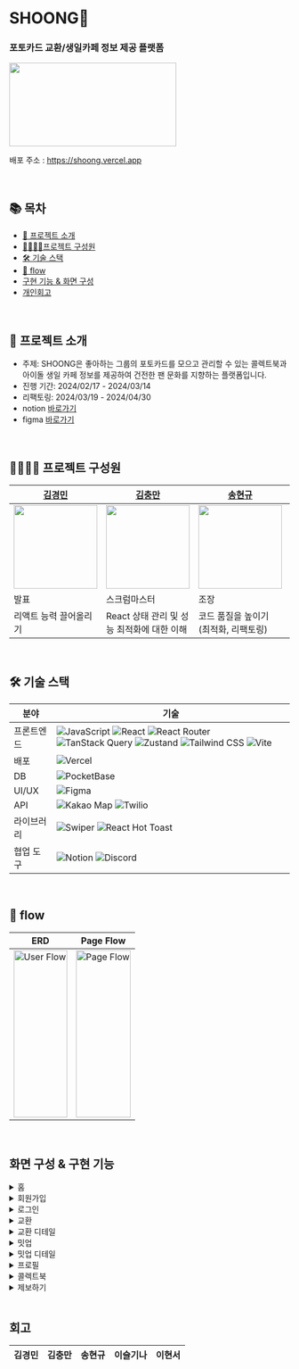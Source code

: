 # SHOONG🚀
### 포토카드 교환/생일카페 정보 제공 플랫폼  
<img src="https://github.com/FRONTENDSCHOOL8/shoong/assets/103557910/8e4e4ddd-1f85-4967-9072-f341eb465bc0" width="300px" height="150px" />

배포 주소 : https://shoong.vercel.app

<br />

## 📚 목차
- [👀 프로젝트 소개](#프로젝트-소개)
- [👨‍👩‍👧‍👦프로젝트 구성원](#프로젝트-구성원)
- [🛠 기술 스택](#기술-스택)
- [🔀 flow](#flow)
- [구현 기능 & 화면 구성](#구현-기능--화면-구성)
- [개인회고](#개인회고)

<br />

## 👀 프로젝트 소개
<a name="프로젝트-소개"></a>
- 주제: SHOONG은 좋아하는 그룹의 포토카드를 모으고 관리할 수 있는 콜렉트북과 아이돌 생일 카페 정보를 제공하여 건전한 팬 문화를 지향하는 플랫폼입니다.
- 진행 기간: 2024/02/17 - 2024/03/14
- 리팩토링: 2024/03/19 - 2024/04/30
- notion [바로가기](https://www.notion.so/3-Hook-1982ce8ee5cb4442b9804a187fa11221?pvs=4)
- figma [바로가기](https://www.figma.com/file/S1cdmuXvrpZECUEdaO7OJD/SHOONG?type=design&node-id=7194%3A1527&mode=design&t=EINQ54Awfbm5u9fD-1)

<br />

## 👨‍👩‍👧‍👦 프로젝트 구성원
|  [김경민](https://github.com/highballplz) | [김충만](https://github.com/fullkeem)   | [송현규](https://github.com/song0331) |  [이슬기나](https://github.com/roben31380)  | [이현서](https://github.com/pistapixie) |
|----------|--------------------|-------------------|------------|------------|
|<img src="https://github.com/FRONTENDSCHOOL8/shoong/assets/103557910/71eeacde-4474-4f26-9a70-2b7009154f3a" alt="" width="150px" height="150px">|<img src="https://github.com/FRONTENDSCHOOL8/shoong/assets/103557910/c0a686a6-2eac-44c3-82b1-16674ee18d14" alt="" width="150px" height="150px"> |<img src="https://github.com/FRONTENDSCHOOL8/shoong/assets/103557910/9096245a-7643-45f3-af16-45bad5fd0cb1" alt="" width="150px" height="150px"> |<img src="https://github.com/FRONTENDSCHOOL8/shoong/assets/103557910/fb809caf-8007-414a-abb3-9feffd04f312" alt="" width="150px" height="150px"> |<img src="https://github.com/FRONTENDSCHOOL8/shoong/assets/103557910/6908d5e1-ad19-47ca-84ba-9ad7e6be2803" alt="" width="150px" height="150px"> |
| 발표 |스크럼마스터 | 조장 | 기록 | 디자인 |
|리액트 능력 끌어올리기 | React 상태 관리 및 성능 최적화에 대한 이해 | 코드 품질을 높이기 (최적화, 리팩토링) | 클린하게 리액트다운 작업을 하기 | 컴포넌트 중심 설계에 익숙해지기 |

<br />

## 🛠 기술 스택
<a name="기술-스택"></a>

| 분야        | 기술                                                                                                                                                                |
|-----------|----------------------------------------------------------------------------------------------------------------------------------------------------------------------|
| 프론트엔드   | ![JavaScript](https://img.shields.io/badge/JavaScript-F7DF1E?style=flat-square&logo=javascript&logoColor=black) ![React](https://img.shields.io/badge/React-61DAFB?style=flat-square&logo=react&logoColor=black) ![React Router](https://img.shields.io/badge/React_Router-CA4245?style=flat-square&logo=react-router&logoColor=white) ![TanStack Query](https://img.shields.io/badge/TanStack_Query-FF4154?style=flat-square&logo=tanstack&logoColor=white) ![Zustand](https://img.shields.io/badge/Zustand-764ABC?style=flat-square&logo=zustand&logoColor=white) ![Tailwind CSS](https://img.shields.io/badge/Tailwind_CSS-38B2AC?style=flat-square&logo=tailwind-css&logoColor=white) ![Vite](https://img.shields.io/badge/Vite-B73BFE?style=flat-square&logo=vite&logoColor=FFD62E) |
| 배포        | ![Vercel](https://img.shields.io/badge/Vercel-000000?style=flat-square&logo=vercel&logoColor=white)                                            |
| DB       | ![PocketBase](https://img.shields.io/badge/PocketBase-FF6B6B?style=flat-square&logo=pocketbase&logoColor=white)                                |
| UI/UX     | ![Figma](https://img.shields.io/badge/Figma-F24E1E?style=flat-square&logo=figma&logoColor=white)                                                                              |
| API        | ![Kakao Map](https://img.shields.io/badge/Kakao_Map-FFCD00?style=flat-square&logo=kakao&logoColor=black) ![Twilio](https://img.shields.io/badge/Twilio-F22F46?style=flat-square&logo=twilio&logoColor=white)                             |
| 라이브러리    | ![Swiper](https://img.shields.io/badge/Swiper-6332F6?style=flat-square&logo=swiper&logoColor=white)  ![React Hot Toast](https://img.shields.io/badge/React_Hot_Toast-58A6FF?style=flat-square&logo=react-hot-toast&logoColor=white)                                                                    |
| 협업 도구     | ![Notion](https://img.shields.io/badge/Notion-000000?style=flat-square&logo=notion&logoColor=white) ![Discord](https://img.shields.io/badge/Discord-5865F2?style=flat-square&logo=discord&logoColor=white)           |

<br />

## 🔀 flow
<a name="flow"></a>

| ERD | Page Flow |
|-----------|-----------|
| <img src="https://github.com/FRONTENDSCHOOL8/shoong/assets/103557910/331b4860-207f-40d1-aa7d-9819129abe8e" alt="User Flow" height="300px" width="100%"> | <img src="https://github.com/FRONTENDSCHOOL8/shoong/assets/103557910/ef2a4467-978f-4dc9-a003-0a7ab2fc9a69" alt="Page Flow" height="300px" width="100%"> |

<br />

## 화면 구성 & 구현 기능

<details>
  <summary>홈</summary>
  
![홈](https://github.com/FRONTENDSCHOOL8/shoong/assets/103557910/1ac4d860-5ccc-4bf5-a8ad-4ac8f8c406c7)

- Swiper 라이브러리를 사용해 배너 구현
- 
</details>

<details>
  <summary>회원가입</summary>
  여기에 '회원가입' 화면에 대한 세부 내용을 작성합니다.
</details>

<details>
  <summary>로그인</summary>
  여기에 '로그인' 화면에 대한 세부 내용을 작성합니다.
</details>

<details>
  <summary>교환</summary>
  여기에 '교환' 화면에 대한 세부 내용을 작성합니다.
</details>

<details>
  <summary>교환 디테일</summary>
  여기에 '교환 디테일' 화면에 대한 세부 내용을 작성합니다.
</details>

<details>
  <summary>밋업</summary>
  여기에 '밋업' 화면에 대한 세부 내용을 작성합니다.
</details>

<details>
  <summary>밋업 디테일</summary>
  여기에 '밋업 디테일' 화면에 대한 세부 내용을 작성합니다.
</details>

<details>
  <summary>프로필</summary>
  여기에 '프로필' 화면에 대한 세부 내용을 작성합니다.
</details>

<details>
  <summary>콜렉트북</summary>
  여기에 '콜렉트북' 화면에 대한 세부 내용을 작성합니다.
</details>

<details>
  <summary>제보하기</summary>
  여기에 '제보하기' 화면에 대한 세부 내용을 작성합니다.
</details>


<br />

## 회고

| 김경민 | 김충만 | 송현규 | 이슬기나 | 이현서 |
| ----- | ----- | ---- | ----- | ------|

